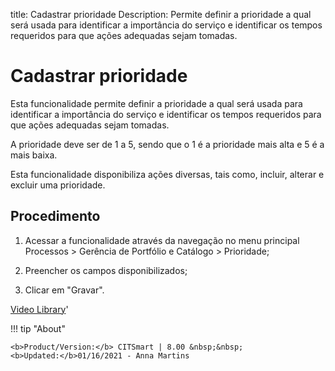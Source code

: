 title: Cadastrar prioridade
Description: Permite definir a prioridade a qual será usada para identificar a importância do serviço e identificar os tempos requeridos para que ações adequadas sejam tomadas.
# Cadastrar prioridade

Esta funcionalidade permite definir a prioridade a qual será usada para
identificar a importância do serviço e identificar os tempos requeridos para que
ações adequadas sejam tomadas.

A prioridade deve ser de 1 a 5, sendo que o 1 é a prioridade mais alta e 5 é a
mais baixa.

Esta funcionalidade disponibiliza ações diversas, tais como, incluir, alterar e
excluir uma prioridade.

Procedimento
----------------

1.  Acessar a funcionalidade através da navegação no menu principal Processos \>
    Gerência de Portfólio e Catálogo \> Prioridade;

2.  Preencher os campos disponibilizados;

3.  Clicar em "Gravar".



<i class='fa fa-youtube-play  fa-2x' style='color:#97ce17;vertical-align: middle;'> </i> [Video Library](https://www.youtube.com/playlist?list=PLB5qK2uzf2RPUBXWp7r7A0YUQY07qkSrO)'

!!! tip "About"

    <b>Product/Version:</b> CITSmart | 8.00 &nbsp;&nbsp;
    <b>Updated:</b>01/16/2021 - Anna Martins
